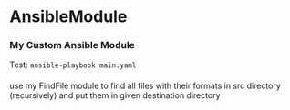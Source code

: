 # AnsibleModule
### My Custom Ansible Module
Test: `ansible-playbook main.yaml`
####
use my FindFile module to find all files with their formats in src directory (recursively) and put them in given destination directory
